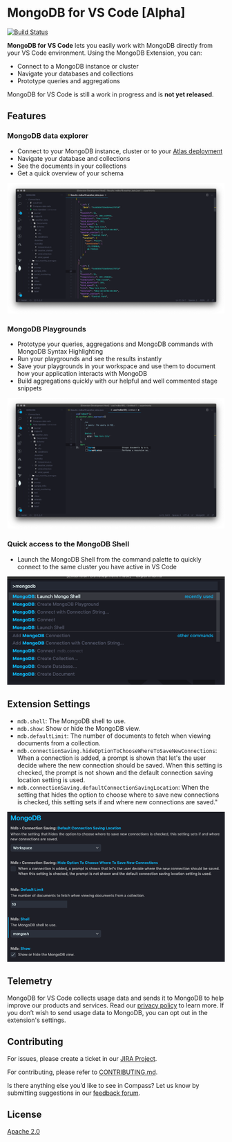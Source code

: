 # MongoDB  for VS Code [Alpha]

[![Build Status](https://dev.azure.com/team-compass/team-compass/_apis/build/status/mongodb-js.vscode?branchName=master)](https://dev.azure.com/team-compass/team-compass/_build/latest?definitionId=4&branchName=master)

**MongoDB for VS Code** lets you easily work with MongoDB directly from your VS Code environment. Using the MongoDB Extension, you can:

* Connect to a MongoDB instance or cluster
* Navigate your databases and collections
* Prototype queries and aggregations


MongoDB for VS Code is still a work in progress and is **not yet released**.

## Features

### MongoDB data explorer
* Connect to your MongoDB instance, cluster or to your [Atlas deployment](https://www.mongodb.com/cloud/atlas/register)
* Navigate your database and collections
* See the documents in your collections
* Get a quick overview of your schema

![Explore data with MongoDB for VS Code](resources/screenshots/explore-data.png)

### MongoDB Playgrounds
* Prototype your queries, aggregations and MongoDB commands with MongoDB Syntax Highlighting
* Run your playgrounds and see the results instantly
* Save your playgrounds in your workspace and use them to document how your application interacts with MongoDB
* Build aggregations quickly with our helpful and well commented stage snippets

![Playgrounds](resources/screenshots/playground.png)


### Quick access to the MongoDB Shell
* Launch the MongoDB Shell from the command palette to quickly connect to the same cluster you have active in VS Code

![MongoDB Shell](resources/screenshots/shell-launcher.png)

## Extension Settings

* `mdb.shell`: The MongoDB shell to use.
* `mdb.show`: Show or hide the MongoDB view.
* `mdb.defaultLimit`: The number of documents to fetch when viewing documents from a collection.
* `mdb.connectionSaving.hideOptionToChooseWhereToSaveNewConnections`: When a connection is added, a prompt is shown that let's the user decide where the new connection should be saved. When this setting is checked, the prompt is not shown and the default connection saving location setting is used.
* `mdb.connectionSaving.defaultConnectionSavingLocation`: When the setting that hides the option to choose where to save new connections is checked, this setting sets if and where new connections are saved."

![Settings](resources/screenshots/settings.png)

## Telemetry

MongoDB for VS Code collects usage data and sends it to MongoDB to help improve our products and services. Read our [privacy policy](https://www.mongodb.com/legal/privacy-policy) to learn more. If you don’t wish to send usage data to MongoDB, you can opt out in the extension's settings.

## Contributing

For issues, please create a ticket in our [JIRA Project](https://jira.mongodb.org/browse/VSCODE).

For contributing, please refer to [CONTRIBUTING.md](CONTRIBUTING.md).

Is there anything else you’d like to see in Compass? Let us know by submitting suggestions in our [feedback forum](https://feedback.mongodb.com).

## License

[Apache 2.0](./LICENSE.txt)

